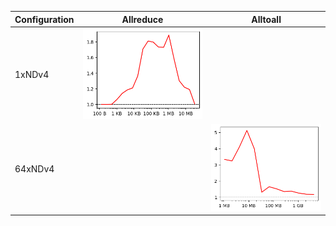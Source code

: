 | Configuration   | Allreduce                                                                                            | Alltoall                                                                                                   |
|-----------------|------------------------------------------------------------------------------------------------------|------------------------------------------------------------------------------------------------------------|
| 1xNDv4          | ![Speedup for Allreduce-inplace on 1xNDv4](graphs/1xNDv4_Allreduce-inplace_thumbnail_1653347792.png) |                                                                                                            |
| 64xNDv4         |                                                                                                      | ![Speedup for Alltoall-outofplace on 64xNDv4](graphs/64xNDv4_Alltoall-outofplace_thumbnail_1653347792.png) |